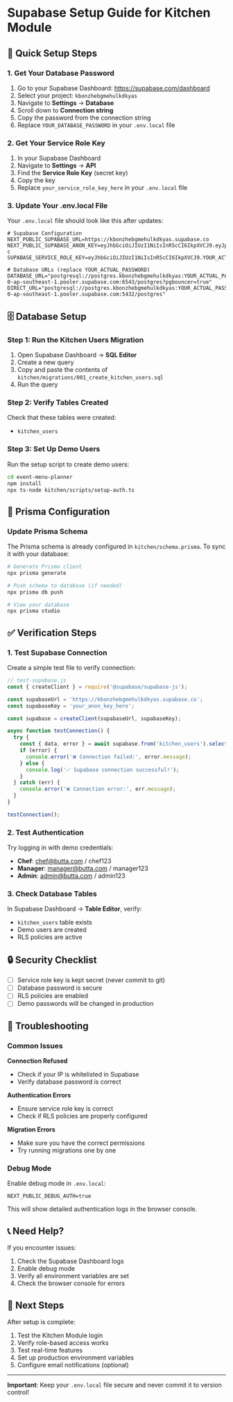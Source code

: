 # Supabase Setup Guide for Kitchen Module

## 🚀 Quick Setup Steps

### 1. Get Your Database Password

1. Go to your Supabase Dashboard: https://supabase.com/dashboard
2. Select your project: `kbonzhebgmehulkdkyas`
3. Navigate to **Settings** → **Database**
4. Scroll down to **Connection string**
5. Copy the password from the connection string
6. Replace `YOUR_DATABASE_PASSWORD` in your `.env.local` file

### 2. Get Your Service Role Key

1. In your Supabase Dashboard
2. Navigate to **Settings** → **API**
3. Find the **Service Role Key** (secret key)
4. Copy the key
5. Replace `your_service_role_key_here` in your `.env.local` file

### 3. Update Your .env.local File

Your `.env.local` file should look like this after updates:

```env
# Supabase Configuration
NEXT_PUBLIC_SUPABASE_URL=https://kbonzhebgmehulkdkyas.supabase.co
NEXT_PUBLIC_SUPABASE_ANON_KEY=eyJhbGciOiJIUzI1NiIsInR5cCI6IkpXVCJ9.eyJpc3MiOiJzdXBhYmFzZSIsInJlZiI6Imtib256aGViZ21laHVsa2RreWFzIiwicm9sZSI6ImFub24iLCJpYXQiOjE3NTM1ODY1MjQsImV4cCI6MjA2OTE2MjUyNH0.7yYNyj8i6B0ZZ5C17VsA4SinMUjaOnADPA_T_qBWh-c
SUPABASE_SERVICE_ROLE_KEY=eyJhbGciOiJIUzI1NiIsInR5cCI6IkpXVCJ9.YOUR_ACTUAL_SERVICE_ROLE_KEY_HERE

# Database URLs (replace YOUR_ACTUAL_PASSWORD)
DATABASE_URL="postgresql://postgres.kbonzhebgmehulkdkyas:YOUR_ACTUAL_PASSWORD@aws-0-ap-southeast-1.pooler.supabase.com:6543/postgres?pgbouncer=true"
DIRECT_URL="postgresql://postgres.kbonzhebgmehulkdkyas:YOUR_ACTUAL_PASSWORD@aws-0-ap-southeast-1.pooler.supabase.com:5432/postgres"
```

## 🗄️ Database Setup

### Step 1: Run the Kitchen Users Migration

1. Open Supabase Dashboard → **SQL Editor**
2. Create a new query
3. Copy and paste the contents of `kitchen/migrations/001_create_kitchen_users.sql`
4. Run the query

### Step 2: Verify Tables Created

Check that these tables were created:
- `kitchen_users`

### Step 3: Set Up Demo Users

Run the setup script to create demo users:

```bash
cd event-menu-planner
npm install
npx ts-node kitchen/scripts/setup-auth.ts
```

## 🔧 Prisma Configuration

### Update Prisma Schema

The Prisma schema is already configured in `kitchen/schema.prisma`. To sync it with your database:

```bash
# Generate Prisma client
npx prisma generate

# Push schema to database (if needed)
npx prisma db push

# View your database
npx prisma studio
```

## ✅ Verification Steps

### 1. Test Supabase Connection

Create a simple test file to verify connection:

```javascript
// test-supabase.js
const { createClient } = require('@supabase/supabase-js');

const supabaseUrl = 'https://kbonzhebgmehulkdkyas.supabase.co';
const supabaseKey = 'your_anon_key_here';

const supabase = createClient(supabaseUrl, supabaseKey);

async function testConnection() {
  try {
    const { data, error } = await supabase.from('kitchen_users').select('count');
    if (error) {
      console.error('❌ Connection failed:', error.message);
    } else {
      console.log('✅ Supabase connection successful!');
    }
  } catch (err) {
    console.error('❌ Connection error:', err.message);
  }
}

testConnection();
```

### 2. Test Authentication

Try logging in with demo credentials:
- **Chef**: chef@butta.com / chef123
- **Manager**: manager@butta.com / manager123
- **Admin**: admin@butta.com / admin123

### 3. Check Database Tables

In Supabase Dashboard → **Table Editor**, verify:
- `kitchen_users` table exists
- Demo users are created
- RLS policies are active

## 🔒 Security Checklist

- [ ] Service role key is kept secret (never commit to git)
- [ ] Database password is secure
- [ ] RLS policies are enabled
- [ ] Demo passwords will be changed in production

## 🐛 Troubleshooting

### Common Issues

**Connection Refused**
- Check if your IP is whitelisted in Supabase
- Verify database password is correct

**Authentication Errors**
- Ensure service role key is correct
- Check if RLS policies are properly configured

**Migration Errors**
- Make sure you have the correct permissions
- Try running migrations one by one

### Debug Mode

Enable debug mode in `.env.local`:
```env
NEXT_PUBLIC_DEBUG_AUTH=true
```

This will show detailed authentication logs in the browser console.

## 📞 Need Help?

If you encounter issues:

1. Check the Supabase Dashboard logs
2. Enable debug mode
3. Verify all environment variables are set
4. Check the browser console for errors

## 🚀 Next Steps

After setup is complete:

1. Test the Kitchen Module login
2. Verify role-based access works
3. Test real-time features
4. Set up production environment variables
5. Configure email notifications (optional)

---

**Important**: Keep your `.env.local` file secure and never commit it to version control!
